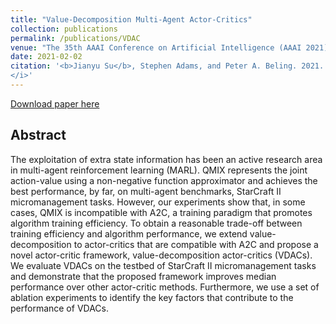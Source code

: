 ```yaml
---
title: "Value-Decomposition Multi-Agent Actor-Critics"
collection: publications
permalink: /publications/VDAC
venue: "The 35th AAAI Conference on Artificial Intelligence (AAAI 2021)"
date: 2021-02-02
citation: '<b>Jianyu Su</b>, Stephen Adams, and Peter A. Beling. 2021. <i>Proceedings of the AAAI Conference on Artificial Intelligence 35(13) 11352-60.
</i>'
---
```


[Download paper here](https://arxiv.org/abs/2007.12306)

## Abstract
The exploitation of extra state information has been an active research area in multi-agent reinforcement learning (MARL). QMIX represents the joint action-value using a non-negative function approximator and achieves the best performance, by far, on multi-agent benchmarks, StarCraft II micromanagement tasks. However, our experiments show that, in some cases, QMIX is incompatible with A2C, a training paradigm that promotes algorithm training efficiency. To obtain a reasonable trade-off between training efficiency and algorithm performance, we extend value-decomposition to actor-critics that are compatible with A2C and propose a novel actor-critic framework, value-decomposition actor-critics (VDACs). We evaluate VDACs on the testbed of StarCraft II micromanagement tasks and demonstrate that the proposed framework improves median performance over other actor-critic methods. Furthermore, we use a set of ablation experiments to identify the key factors that contribute to the performance of VDACs.
